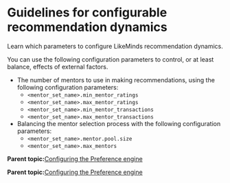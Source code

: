 # Guidelines for configurable recommendation dynamics

Learn which parameters to configure LikeMinds recommendation dynamics.

You can use the following configuration parameters to control, or at least balance, effects of external factors.

-   The number of mentors to use in making recommendations, using the following configuration parameters:
    -   `<mentor_set_name>.min_mentor_ratings`
    -   `<mentor_set_name>.max_mentor_ratings`
    -   `<mentor_set_name>.min_mentor_transactions`
    -   `<mentor_set_name>.max_mentor_transactions`
-   Balancing the mentor selection process with the following configuration parameters:
    -   `<mentor_set_name>.mentor.pool.size`
    -   `<mentor_set_name>.max_mentors`

**Parent topic:**[Configuring the Preference engine ](../pzn/pzn_configure_preference_engine.md)

**Parent topic:**[Configuring the Preference engine ](../pzn/pzn_configure_preference_engine.md)

